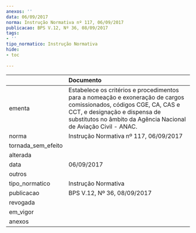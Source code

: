 ```yaml
---
anexos: ''
data: 06/09/2017
norma: Instrução Normativa nº 117, 06/09/2017
publicacao: BPS V.12, Nº 36, 08/09/2017
tags:
- ''
tipo_normatico: Instrução Normativa
hide: 
- toc 
 
---
```


|                    | Documento                                                                                                                                                                                                               |
|:-------------------|:------------------------------------------------------------------------------------------------------------------------------------------------------------------------------------------------------------------------|
| ementa             | Estabelece os critérios e procedimentos para a nomeação e exoneração de cargos comissionados, códigos CGE, CA, CAS e CCT, e designação e dispensa de substitutos no âmbito da Agência Nacional de Aviação Civil - ANAC. |
| norma              | Instrução Normativa nº 117, 06/09/2017                                                                                                                                                                                  |
| tornada_sem_efeito |                                                                                                                                                                                                                         |
| alterada           |                                                                                                                                                                                                                         |
| data               | 06/09/2017                                                                                                                                                                                                              |
| outros             |                                                                                                                                                                                                                         |
| tipo_normatico     | Instrução Normativa                                                                                                                                                                                                     |
| publicacao         | BPS V.12, Nº 36, 08/09/2017                                                                                                                                                                                             |
| revogada           |                                                                                                                                                                                                                         |
| em_vigor           |                                                                                                                                                                                                                         |
| anexos             |                                                                                                                                                                                                                         |